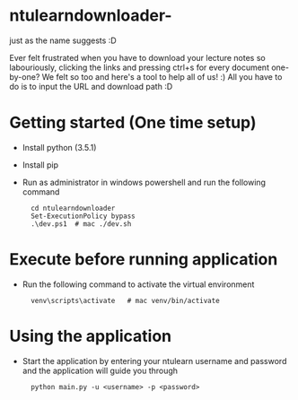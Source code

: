 # ntulearndownloader-
just as the name suggests :D

Ever felt frustrated when you have to download your lecture notes so labouriously, clicking the links and pressing ctrl+s for every document one-by-one?
We felt so too and here's a tool to help all of us! :)
All you have to do is to input the URL and download path :D

# Getting started (One time setup)
- Install python (3.5.1)
- Install pip
- Run as administrator in windows powershell and run the following command

		cd ntulearndownloader
		Set-ExecutionPolicy bypass
		.\dev.ps1  # mac ./dev.sh

# Execute before running application
- Run the following command to activate the virtual environment

		venv\scripts\activate	# mac venv/bin/activate

# Using the application
- Start the application by entering your ntulearn username and password and the application will guide you through

        python main.py -u <username> -p <password>
